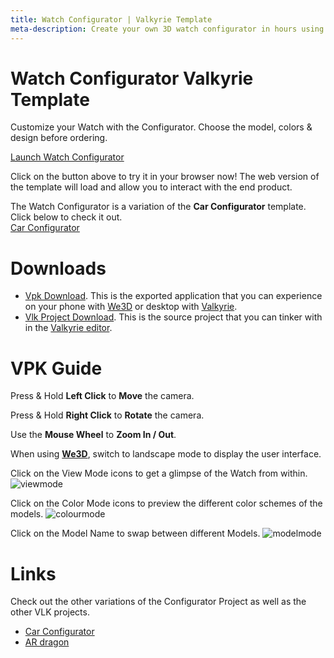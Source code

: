 ```yaml
---
title: Watch Configurator | Valkyrie Template
meta-description: Create your own 3D watch configurator in hours using our ready-made template
---
```


# Watch Configurator Valkyrie Template
Customize your Watch with the Configurator. Choose the model, colors & design before ordering. 

<a class="btn btn-primary umami--click--bt_launch_watch_configurator" href="/vlk/samples/watch_configurator/Watch_Config_v6.vpk">Launch Watch Configurator</a>  

Click on the button above to try it in your browser now! The web version of the template will load and allow you to interact with the end product.  

The Watch Configurator is a variation of the **Car Configurator** template. Click below to check it out.  
[Car Configurator](VlkGuides/Car-Configurator) 

# Downloads

- [Vpk Download](https://cdn2.talansoft.com/ftp/samples/Watch_Config_v6.vpk). This is the exported application that you can experience on your phone with [We3D](/vlk/downloads#we3d) or desktop with [Valkyrie](/vlk/downloads#vlk).
- [Vlk Project Download](https://cdn2.talansoft.com/ftp/samples/Watch_Config_v6.zip). This is the source project that you can tinker with in the [Valkyrie editor](/vlk/downloads#vlk).

# VPK Guide

Press & Hold **Left Click** to **Move** the camera.

Press & Hold **Right Click** to **Rotate** the camera.

Use the **Mouse Wheel** to **Zoom In / Out**.

When using **[We3D](/vlk/downloads#we3d)**, switch to landscape mode to display the user interface.

Click on the View Mode icons to get a glimpse of the Watch from within.
![viewmode](https://cdn2.talansoft.com/ftp/img/watch_configurator/videomode_gif.gif)

Click on the Color Mode icons to preview the different color schemes of the models.
![colourmode](https://cdn2.talansoft.com/ftp/img/watch_configurator/colourmode_gif.gif)

Click on the Model Name to swap between different Models. 
![modelmode](https://cdn2.talansoft.com/ftp/img/watch_configurator/modelmode_gif.gif)

# Links
Check out the other variations of the Configurator Project as well as the other VLK projects.
- [Car Configurator](VlkGuides/Car-Configurator)
- [AR dragon](./ar-dragon)
 